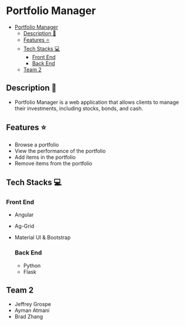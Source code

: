 # Portfolio Manager

- [Portfolio Manager](#portfolio-manager)
  - [Description 📖](#description-)
  - [Features ⭐](#features-)
  - [Tech Stacks 💻](#tech-stacks-)
    - [Front End](#front-end)
    - [Back End](#back-end)
  - [Team 2](#team-2)

## Description 📖
- Portfolio Manager is a web application that allows clients to manage their investments, including stocks, bonds, and cash.

## Features ⭐
- Browse a portfolio
- View the performance of the portfolio
- Add items in the portfolio
- Remove items from the portfolio

## Tech Stacks 💻
### Front End
- Angular
- Ag-Grid
- Material UI & Bootstrap
  
  ### Back End
  - Python
  - Flask

## Team 2
- Jeffrey Grospe
- Ayman Atmani
- Brad Zhang
